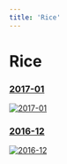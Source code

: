 ```yaml
---
title: 'Rice'
---
```


# Rice

### [2017-01](/pages/rice/2017-01)

[![2017-01](https://i.imgur.com/WBJKH9S.jpg)](/pages/rice/2017-01)


### [2016-12](/pages/rice/2016-12)

[![2016-12](https://i.imgur.com/YE8OqmC.jpg)](/pages/rice/2016-12)
